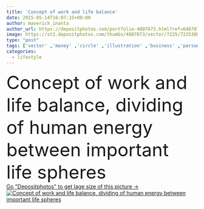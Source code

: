```yaml
---
title: 'Concept of work and life balance'
date: 2015-05-14T16:07:15+00:00
author: maverick_inanta
author_url: https://depositphotos.com/portfolio-4807673.html?ref=64678756
image: https://st2.depositphotos.com/thumbs/4807673/vector/7225/72253085/api_thumb_450.jpg?forcejpeg=true
type: "post"
tags: ['vector' ,'money' ,'circle' ,'illustration' ,'business' ,'person' ,'side' ,'love' ,'happiness' ,'health' ,'life' ,'family' ,'man' ,'children' ,'symbol' ,'concept' ,'idea' ,'rest' ,'relax' ,'text' ,'home' ,'communication' ,'occupation' ,'lifestyle' ,'work' ,'stress' ,'job' ,'planning' ,'balance' ,'performance' ,'strategy' ,'recreation' ,'harmony' ,'conceptual' ,'separation' ,'management' ,'split' ,'word' ,'meeting' ,'satisfaction' ,'comparison' ,'equality' ,'career' ,'earning' ,'multitasking' ,'worklife' ]
categories: 
  - lifestyle
---
```

<div aling="center">
            <font size="60"> Concept of work and life balance, dividing of human energy between important life spheres</font>   
</div>
<div>
    <a href='https://st2.depositphotos.com/thumbs/4807673/vector/7225/72253085/api_thumb_450.jpg?forcejpeg=true?ref=64678756' target=_blank > Go "Depositphotos" to get lage size of this picture ->
        <img href='https://st2.depositphotos.com/thumbs/4807673/vector/7225/72253085/api_thumb_450.jpg?forcejpeg=true?ref=64678756' src='https://st2.depositphotos.com/4807673/7225/v/950/depositphotos_72253085-stock-illustration-concept-of-work-and-life.jpg?forcejpeg=true' alt='Concept of work and life balance, dividing of human energy between important life spheres' >
    </a>
</div>
